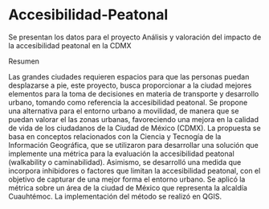 # Accesibilidad-Peatonal
Se presentan los datos para el proyecto Análisis y valoración del impacto de la accesibilidad peatonal en la CDMX 

Resumen

Las grandes ciudades requieren espacios para que las personas puedan desplazarse a  pie, este proyecto, busca proporcionar a la ciudad mejores elementos para la toma de decisiones en materia de transporte y desarrollo urbano, tomando como referencia la accesibilidad peatonal. Se propone una alternativa para el entorno urbano a movilidad, de manera que se puedan valorar el las zonas urbanas, favoreciendo una mejora en la calidad de vida de los ciudadanos de la Ciudad de México (CDMX). La propuesta se basa en conceptos relacionados con la Ciencia y Tecnogía de la Información Geográfica, que se utilizaron para desarrollar una solución que implemente una métrica para la evaluación la accesibilidad peatonal (walkability o caminabilidad). Asimismo, se desarrolló una medida que incorpora inhibidores o factores que limitan la accesibilidad peatonal, con el objetivo de capturar de una mejor forma el entorno urbano. Se aplicó la métrica sobre un área de la ciudad de México que representa la alcaldía Cuauhtémoc. La implementación del método se realizó en QGIS.
